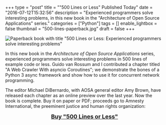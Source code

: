 +++
type = "post"
title = "\"500 Lines or Less\" Published Today"
date = "2016-07-12T15:32:56"
description = "Experienced programmers solve interesting problems, in this new book in the \"Architecture of Open Source Applications\" series."
categories = ["Python"]
tags = []
enable_lightbox = false
thumbnail = "500-lines-paperback.jpg"
draft = false
+++

<p><img alt="Paperback book with title &quot;500 Lines or Less: Experienced programmers solve interesting problems&quot;" src="500-lines-paperback.jpg" /></p>
<p>In this new book in the <em>Architecture of Open Source Applications</em> series, experienced programmers solve interesting problems in 500 lines of example code or less. Guido van Rossum and I contributed a chapter titled "A Web Crawler With asyncio Coroutines"; we demonstrate the bones of a Python 3 async framework and show how to use it for concurrent network programming.</p>
<p>The editor Michael DiBernardo, with AOSA general editor Amy Brown, have released each chapter as an online preview over the last year. Now the book is complete. Buy it on paper or PDF; proceeds go to Amnesty International, the preeminent justice and human rights organization:</p>
<div style="text-align: center; margin-bottom: 40px">
<a href="http://aosabook.org/en/buy.html#fh" style="font-weight: bold; font-size: large">Buy "500 Lines or Less"</a>
</div>
    